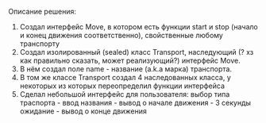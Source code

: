 Описание решения:
  1) Создал интерфейс Move, в котором есть функции start и stop (начало и конец движения соответственно), свойственные любому транспорту
  2) Создал изолированный (sealed) класс Transport, наследующий (? хз как правильно сказать, может реализующий?) интерфейс Move.
  3) В нём создал поле name - название (a.k.a марка) транспорта.
  4) В том же классе Transport создал 4 наследованных класса, у некоторых из которых переопределил функции интерфейса
  5) Сделал небольшой интерфейс для пользователя: выбор типа траспорта - ввод названия - вывод о начале движения - 3 секунды ожидание - вывод о конце движения
